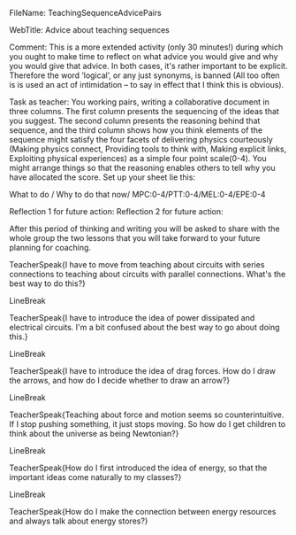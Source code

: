 FileName: TeachingSequenceAdvicePairs

WebTitle: Advice about teaching sequences

Comment: This is a more extended activity (only 30 minutes!) during which you ought to make time to reflect on what advice you would give and why you would give that advice. In both cases, it's rather important to be explicit. Therefore the word ‘logical’, or any just synonyms, is banned (All too often is is used an act of intimidation – to say in effect that I think this is obvious).

Task as teacher: You working pairs, writing a collaborative document in three columns. The first column presents the sequencing of the ideas that you suggest. The second column presents the reasoning  behind that sequence, and the third column shows how you think elements of the sequence might satisfy the four facets of delivering physics courteously (Making physics connect, Providing tools to think with, Making explicit links, Exploiting physical experiences) as a simple four point scale(0-4). You might arrange things so that the reasoning enables others to tell why you have allocated the score. Set up your sheet lie this:

What to do / Why to do that now/ MPC:0-4/PTT:0-4/MEL:0-4/EPE:0-4

Reflection 1 for future action:
Reflection 2 for future action:

After this period of thinking and writing you will be asked to share with the whole group the two lessons that you will take forward to your future planning for coaching.


TeacherSpeak{I have to move from teaching about circuits with series connections to teaching about circuits with parallel connections. What's the best way to do this?}

LineBreak

TeacherSpeak{I have to introduce the idea of power dissipated and electrical circuits. I'm a bit confused about the best way to go about doing this.}

LineBreak

TeacherSpeak{I have to introduce the idea of drag forces. How do I draw the arrows, and how do I decide whether to draw an arrow?}

LineBreak

TeacherSpeak{Teaching about force and motion seems so counterintuitive. If I stop pushing something, it just stops moving. So how do I get children to think about the universe as being Newtonian?}

LineBreak

TeacherSpeak{How do I first introduced the idea of energy, so that the important ideas come naturally to my classes?}

LineBreak

TeacherSpeak{How do I make the connection between energy resources and always talk about energy stores?} 